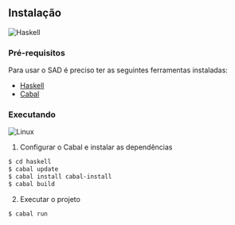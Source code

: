 ## Instalação

![Haskell](https://img.shields.io/badge/Haskell-5e5086?style=for-the-badge&logo=haskell&logoColor=white)

### Pré-requisitos

Para usar o SAD é preciso ter as seguintes ferramentas instaladas:
 - [Haskell](https://www.haskell.org/downloads/#package-manager) 
 - [Cabal](https://www.haskell.org/cabal/)

### Executando
![Linux](https://img.shields.io/badge/Linux-FCC624?style=for-the-badge&logo=linux&logoColor=black)


1. Configurar o Cabal e instalar as dependências

```bash
$ cd haskell
$ cabal update
$ cabal install cabal-install
$ cabal build
```

2. Executar o projeto
```bash
$ cabal run
```
